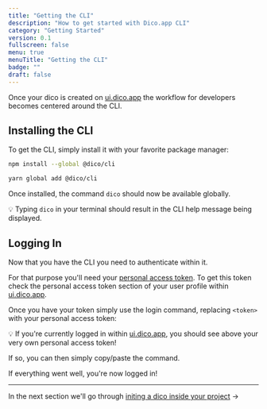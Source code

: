 ```yaml
---
title: "Getting the CLI"
description: "How to get started with Dico.app CLI"
category: "Getting Started"
version: 0.1
fullscreen: false
menu: true
menuTitle: "Getting the CLI"
badge: ""
draft: false
---
```


Once your dico is created on [ui.dico.app](https://ui.dico.app) the workflow for developers becomes centered around the CLI.

## Installing the CLI

To get the CLI, simply install it with your favorite package manager:

<d-code-group>
  <d-code-block label="NPM" active>

```bash
npm install --global @dico/cli
```

  </d-code-block>
  <d-code-block label="Yarn">

```bash
yarn global add @dico/cli
```

  </d-code-block>
</d-code-group>

Once installed, the command `dico` should now be available globally.

<d-alert type="info">

💡 Typing `dico` in your terminal should result in the CLI help message being displayed.

</d-alert>

## Logging In

Now that you have the CLI you need to authenticate within it.

For that purpose you'll need your [personal access token](/references/glossary#command-line-interface-cli). To get this token check the personal access token section of your user profile within [ui.dico.app](https://ui.dico.app).

Once you have your token simply use the login command, replacing `<token>` with your personal access token:

<dico-login-cli></dico-login-cli>

<d-alert type="info">

💡 If you're currently logged in within [ui.dico.app](https://ui.dico.app), you should see above your very own personal access token!

If so, you can then simply copy/paste the command.

</d-alert>

If everything went well, you're now logged in!

---

In the next section we'll go through [initing a dico inside your project](/initing-a-dico) ->
